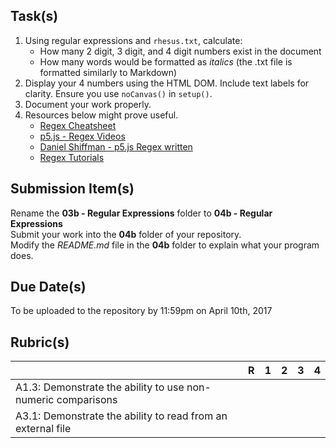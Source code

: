 Task(s)
-------
1. Using regular expressions and ```rhesus.txt```, calculate:
   * How many 2 digit, 3 digit, and 4 digit numbers exist in the document
   * How many words would be formatted as _italics_ (the .txt file is formatted similarly to Markdown)
2. Display your 4 numbers using the HTML DOM.  Include text labels for clarity.  Ensure you use ```noCanvas()``` in ```setup()```.
3. Document your work properly.
4. Resources below might prove useful.  
   * [Regex Cheatsheet](https://www.debuggex.com/cheatsheet/regex/javascript)
   * [p5.js - Regex Videos](https://www.youtube.com/playlist?list=PLRqwX-V7Uu6YEypLuls7iidwHMdCM6o2w)
   * [Daniel Shiffman - p5.js Regex written](http://shiffman.net/a2z/regex/)
   * [Regex Tutorials](https://regexone.com/)

Submission Item(s)
------------------
Rename the **03b - Regular Expressions** folder to **04b - Regular Expressions**  
Submit your work into the **04b** folder of your repository.  
Modify the _README.md_ file in the **04b** folder to explain what your program does.

Due Date(s)
-------------
To be uploaded to the repository by 11:59pm on April 10th, 2017

Rubric(s)
---------
|                                          | R    | 1    | 2    | 3    | 4    |
| ---------------------------------------- | ---- | ---- | ---- | ---- | ---- |
| A1.3: Demonstrate the ability to use non-numeric comparisons  |      |      |      |      |      |
| A3.1: Demonstrate the ability to read from an external file   |      |      |      |      |      |

